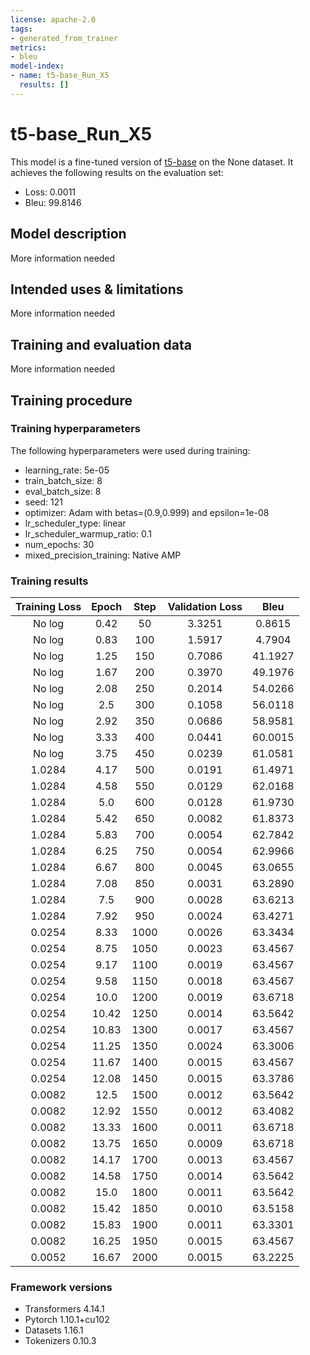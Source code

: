 ```yaml
---
license: apache-2.0
tags:
- generated_from_trainer
metrics:
- bleu
model-index:
- name: t5-base_Run_X5
  results: []
---
```


<!-- This model card has been generated automatically according to the information the Trainer had access to. You
should probably proofread and complete it, then remove this comment. -->

# t5-base_Run_X5

This model is a fine-tuned version of [t5-base](https://huggingface.co/t5-base) on the None dataset.
It achieves the following results on the evaluation set:
- Loss: 0.0011
- Bleu: 99.8146

## Model description

More information needed

## Intended uses & limitations

More information needed

## Training and evaluation data

More information needed

## Training procedure

### Training hyperparameters

The following hyperparameters were used during training:
- learning_rate: 5e-05
- train_batch_size: 8
- eval_batch_size: 8
- seed: 121
- optimizer: Adam with betas=(0.9,0.999) and epsilon=1e-08
- lr_scheduler_type: linear
- lr_scheduler_warmup_ratio: 0.1
- num_epochs: 30
- mixed_precision_training: Native AMP

### Training results

| Training Loss | Epoch | Step | Validation Loss | Bleu    |
|:-------------:|:-----:|:----:|:---------------:|:-------:|
| No log        | 0.42  | 50   | 3.3251          | 0.8615  |
| No log        | 0.83  | 100  | 1.5917          | 4.7904  |
| No log        | 1.25  | 150  | 0.7086          | 41.1927 |
| No log        | 1.67  | 200  | 0.3970          | 49.1976 |
| No log        | 2.08  | 250  | 0.2014          | 54.0266 |
| No log        | 2.5   | 300  | 0.1058          | 56.0118 |
| No log        | 2.92  | 350  | 0.0686          | 58.9581 |
| No log        | 3.33  | 400  | 0.0441          | 60.0015 |
| No log        | 3.75  | 450  | 0.0239          | 61.0581 |
| 1.0284        | 4.17  | 500  | 0.0191          | 61.4971 |
| 1.0284        | 4.58  | 550  | 0.0129          | 62.0168 |
| 1.0284        | 5.0   | 600  | 0.0128          | 61.9730 |
| 1.0284        | 5.42  | 650  | 0.0082          | 61.8373 |
| 1.0284        | 5.83  | 700  | 0.0054          | 62.7842 |
| 1.0284        | 6.25  | 750  | 0.0054          | 62.9966 |
| 1.0284        | 6.67  | 800  | 0.0045          | 63.0655 |
| 1.0284        | 7.08  | 850  | 0.0031          | 63.2890 |
| 1.0284        | 7.5   | 900  | 0.0028          | 63.6213 |
| 1.0284        | 7.92  | 950  | 0.0024          | 63.4271 |
| 0.0254        | 8.33  | 1000 | 0.0026          | 63.3434 |
| 0.0254        | 8.75  | 1050 | 0.0023          | 63.4567 |
| 0.0254        | 9.17  | 1100 | 0.0019          | 63.4567 |
| 0.0254        | 9.58  | 1150 | 0.0018          | 63.4567 |
| 0.0254        | 10.0  | 1200 | 0.0019          | 63.6718 |
| 0.0254        | 10.42 | 1250 | 0.0014          | 63.5642 |
| 0.0254        | 10.83 | 1300 | 0.0017          | 63.4567 |
| 0.0254        | 11.25 | 1350 | 0.0024          | 63.3006 |
| 0.0254        | 11.67 | 1400 | 0.0015          | 63.4567 |
| 0.0254        | 12.08 | 1450 | 0.0015          | 63.3786 |
| 0.0082        | 12.5  | 1500 | 0.0012          | 63.5642 |
| 0.0082        | 12.92 | 1550 | 0.0012          | 63.4082 |
| 0.0082        | 13.33 | 1600 | 0.0011          | 63.6718 |
| 0.0082        | 13.75 | 1650 | 0.0009          | 63.6718 |
| 0.0082        | 14.17 | 1700 | 0.0013          | 63.4567 |
| 0.0082        | 14.58 | 1750 | 0.0014          | 63.5642 |
| 0.0082        | 15.0  | 1800 | 0.0011          | 63.5642 |
| 0.0082        | 15.42 | 1850 | 0.0010          | 63.5158 |
| 0.0082        | 15.83 | 1900 | 0.0011          | 63.3301 |
| 0.0082        | 16.25 | 1950 | 0.0015          | 63.4567 |
| 0.0052        | 16.67 | 2000 | 0.0015          | 63.2225 |


### Framework versions

- Transformers 4.14.1
- Pytorch 1.10.1+cu102
- Datasets 1.16.1
- Tokenizers 0.10.3
